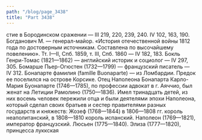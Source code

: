 ```yaml
---
path: "/blog/page_3438"
title: "Part 3438"
---
```


стие в Бородинском сражении — III 219, 220, 239, 240. IV 102, 163, 190.
Богданович М. — генерал-майор. «История отечественной войны 1812 года по достоверным источникам. Составлена по высочайшему повелению». Тт. I—II, Спб. 1859, т. III, Спб. 1860 — IV 182, 183.
Бокль Генри-Томас (1821—1862) — английский историк и социолог — IV 297, 305.
Бомарше Пьер-Огюстен (1732—1799) — французский писатель — IV 312.
Бонапарте фамилия (famille Buonaparte) — из Ломбардии. Предок ее поселился на острове Корсике. Отец Наполеона Бонапарта Карло-Мария Буонапарте (1746—1785), по профессии адвокат в г. Аяччио, был женат на Летиции Рамолино (1750—1836). Имел тринадцать детей, из них восемь человек пережили отца и были деятелями эпохи Наполеона, который сделал своих братьев и сестер правителями разных государств и княжеств: Жозеф (1768—1844) в 1806—1808 гг. король неаполитанский, в 1808—1810 король испанский. Наполеон (1769—1821), император французский. Люсьен (1775—1840). Элиза (1777—1820), принцесса луккская 
